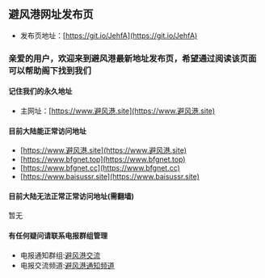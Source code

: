 ## 避风港网址发布页
* 发布页地址：[https://git.io/JehfA](https://git.io/JehfA)

### 亲爱的用户，欢迎来到避风港最新地址发布页，希望通过阅读该页面可以帮助阁下找到我们

#### 记住我们的永久地址
* 主网址：[https://www.避风港.site](https://www.避风港.site)

#### 目前大陆能正常访问地址

* [https://www.避风港.site](https://www.避风港.site)
* [https://www.bfgnet.top](https://www.bfgnet.top)
* [https://www.bfgnet.cc](https://www.bfgnet.cc)
* [https://www.baisussr.site](https://www.baisussr.site)

#### 目前大陆无法正常正常访问地址(需翻墙)

暂无

#### 有任何疑问请联系电报群组管理
* 电报通知群组:[避风港交流](https://t.me/joinchat/HeoQ4lkuiwW5Xaqm0Szicw)
* 电报交流频道:[避风港通知频道](https://t.me/joinchat/AAAAAFZKSG9uDWUjTNp5WA)
